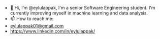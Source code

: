 - 👋 Hi, I’m @eylulappak, I'm a senior Software Engineering student. I'm currently improving myself in machine learning and data analysis.
- 📫 How to reach me: 
- eylulappak01@gmail.com
- https://www.linkedin.com/in/eylulappak/

<!---
eylulappak/eylulappak is a ✨ special ✨ repository because its `README.md` (this file) appears on your GitHub profile.
You can click the Preview link to take a look at your changes.
--->
